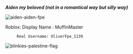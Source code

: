 ***Aiden my beloved (not in a romantical way but silly way)***

![aiden-aiden-fpe](https://github.com/user-attachments/assets/2bbef814-3fae-415f-b04d-314146bf3f1a)

Roblox: 
Display Name : MuffinMaster
         
         Real Username: OliverFpe_1139



![blinkies-palestine-flag](https://github.com/user-attachments/assets/21003ec6-23ec-43b3-8532-1dcec2caa702)
